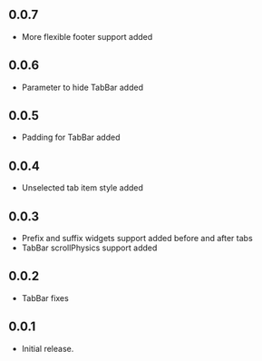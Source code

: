 ## 0.0.7

* More flexible footer support added

## 0.0.6

* Parameter to hide TabBar added

## 0.0.5

* Padding for TabBar added

## 0.0.4

* Unselected tab item style added

## 0.0.3

* Prefix and suffix widgets support added before and after tabs
* TabBar scrollPhysics support added

## 0.0.2

* TabBar fixes

## 0.0.1

* Initial release.
